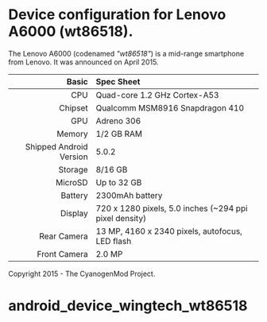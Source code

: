 Device configuration for Lenovo A6000 (wt86518).
==================================================

The Lenovo A6000 (codenamed _"wt86518"_) is a mid-range smartphone from Lenovo.
It was announced on April 2015.

Basic   | Spec Sheet
-------:|:-------------------------
CPU     | Quad-core 1.2 GHz Cortex-A53
Chipset | Qualcomm MSM8916 Snapdragon 410
GPU     | Adreno 306
Memory  | 1/2 GB RAM
Shipped Android Version | 5.0.2
Storage | 8/16 GB
MicroSD | Up to 32 GB
Battery | 2300mAh battery
Display | 720 x 1280 pixels, 5.0 inches (~294 ppi pixel density)
Rear Camera  | 13 MP, 4160 x 2340 pixels, autofocus, LED flash
Front Camera | 2.0 MP

Copyright 2015 - The CyanogenMod Project.
# android_device_wingtech_wt86518
